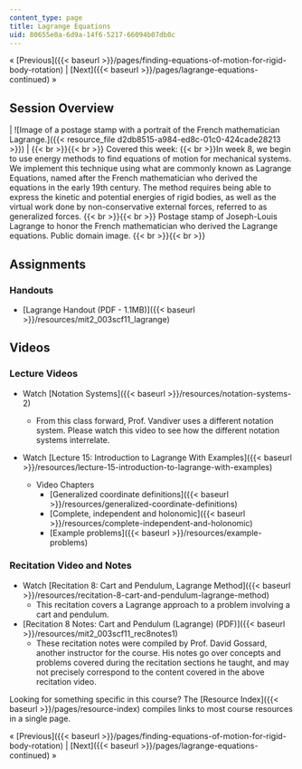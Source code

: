 ```yaml
---
content_type: page
title: Lagrange Equations
uid: 80655e0a-6d9a-14f6-5217-66094b07db0c
---
```


« [Previous]({{< baseurl >}}/pages/finding-equations-of-motion-for-rigid-body-rotation) | [Next]({{< baseurl >}}/pages/lagrange-equations-continued) »

Session Overview
----------------

| ![Image of a postage stamp with a portrait of the French mathematician Lagrange.]({{< resource_file d2db8515-a984-ed8c-01c0-424cade28213 >}}) |  {{< br >}}{{< br >}} Covered this week:  {{< br >}}In week 8, we begin to use energy methods to find equations of motion for mechanical systems. We implement this technique using what are commonly known as Lagrange Equations, named after the French mathematician who derived the equations in the early 19th century. The method requires being able to express the kinetic and potential energies of rigid bodies, as well as the virtual work done by non-conservative external forces, referred to as generalized forces. {{< br >}}{{< br >}} Postage stamp of Joseph-Louis Lagrange to honor the French mathematician who derived the Lagrange equations. Public domain image. {{< br >}}{{< br >}}  

Assignments
-----------

### Handouts

*   [Lagrange Handout (PDF - 1.1MB)]({{< baseurl >}}/resources/mit2_003scf11_lagrange)

Videos
------

### Lecture Videos

*   Watch [Notation Systems]({{< baseurl >}}/resources/notation-systems-2)
    *   From this class forward, Prof. Vandiver uses a different notation system. Please watch this video to see how the different notation systems interrelate.

*   Watch [Lecture 15: Introduction to Lagrange With Examples]({{< baseurl >}}/resources/lecture-15-introduction-to-lagrange-with-examples)
    *   Video Chapters
        *   [Generalized coordinate definitions]({{< baseurl >}}/resources/generalized-coordinate-definitions)
        *   [Complete, independent and holonomic]({{< baseurl >}}/resources/complete-independent-and-holonomic)
        *   [Example problems]({{< baseurl >}}/resources/example-problems)

### Recitation Video and Notes

*   Watch [Recitation 8: Cart and Pendulum, Lagrange Method]({{< baseurl >}}/resources/recitation-8-cart-and-pendulum-lagrange-method)
    *   This recitation covers a Lagrange approach to a problem involving a cart and pendulum.
*   [Recitation 8 Notes: Cart and Pendulum (Lagrange) (PDF)]({{< baseurl >}}/resources/mit2_003scf11_rec8notes1)
    *   These recitation notes were compiled by Prof. David Gossard, another instructor for the course. His notes go over concepts and problems covered during the recitation sections he taught, and may not precisely correspond to the content covered in the above recitation video.

Looking for something specific in this course? The [Resource Index]({{< baseurl >}}/pages/resource-index) compiles links to most course resources in a single page.

« [Previous]({{< baseurl >}}/pages/finding-equations-of-motion-for-rigid-body-rotation) | [Next]({{< baseurl >}}/pages/lagrange-equations-continued) »